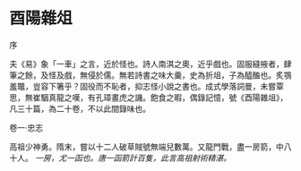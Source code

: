 酉陽雜俎
===================

序

夫《易》象「一車」之言，近於怪也。詩人南淇之奧，近乎戲也。固服縫掖者，肆筆之餘，及怪及戲，無侵於儒。無若詩書之味大羹，史為折俎，子為醯醢也。炙鶚羞鼈，豈容下箸乎？固役而不恥者，抑志怪小說之書也。成式學落詞曼，未嘗覃思，無崔駰真龍之嘆，有孔璋畫虎之譏。飽食之暇，偶錄記憶，號《酉陽雜俎》，凡三十篇，為二十卷，不以此間錄味也。

卷一·忠志

高祖少神勇。隋末，嘗以十二人破草賊號無端兒數萬。又龍門戰，盡一房箭，中八十人。
*一房，尤一函也。唐一函箭計百隻，此言高祖射術精湛。*
